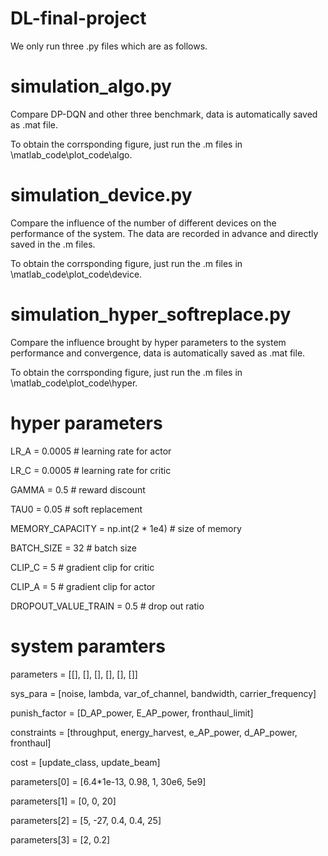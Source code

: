 # DL-final-project
We only run three .py files which are as follows.
# simulation_algo.py
Compare DP-DQN and other three benchmark, data is automatically saved as .mat file.

To obtain the corrsponding figure, just run the .m files in \matlab_code\plot_code\algo.

# simulation_device.py
Compare the influence of the number of different devices on the performance of the system. The data are recorded in advance and directly saved in the .m files.

To obtain the corrsponding figure, just run the .m files in \matlab_code\plot_code\device.

# simulation_hyper_softreplace.py
Compare the influence brought by hyper parameters to the system performance and convergence, data is automatically saved as .mat file.

To obtain the corrsponding figure, just run the .m files in \matlab_code\plot_code\hyper.

# hyper parameters
LR_A = 0.0005 # learning rate for actor

LR_C = 0.0005  # learning rate for critic

GAMMA = 0.5  # reward discount

TAU0 = 0.05  # soft replacement

MEMORY_CAPACITY = np.int(2 * 1e4) # size of memory

BATCH_SIZE = 32 # batch size

CLIP_C = 5 # gradient clip for critic

CLIP_A = 5 # gradient clip for actor

DROPOUT_VALUE_TRAIN = 0.5 # drop out ratio

# system paramters
parameters = [[], [], [], [], [], []]

sys_para = [noise, lambda, var_of_channel, bandwidth, carrier_frequency]

punish_factor = [D_AP_power, E_AP_power, fronthaul_limit]

constraints = [throughput, energy_harvest, e_AP_power, d_AP_power, fronthaul]

cost = [update_class, update_beam]

parameters[0] = [6.4*1e-13, 0.98, 1, 30e6, 5e9]

parameters[1] = [0, 0, 20]

parameters[2] = [5, -27, 0.4, 0.4, 25]

parameters[3] = [2, 0.2]
